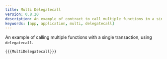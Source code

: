 ```yaml
---
title: Multi Delegatecall
version: 0.8.20
description: An example of contract to call multiple functions in a single transaction
keywords: [app, application, multi, delegatecall]
---
```


An example of calling multiple functions with a single transaction, using `delegatecall`.

```solidity
{{{MultiDelegatecall}}}
```
